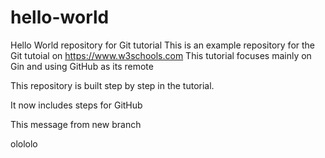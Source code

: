 # hello-world
Hello World repository for Git tutorial
This is an example repository for the Git tutoial on https://www.w3schools.com
This tutorial focuses mainly on Gin and using GitHub as its remote

This repository is built step by step in the tutorial.

It now includes steps for GitHub

This message from new branch

olololo

